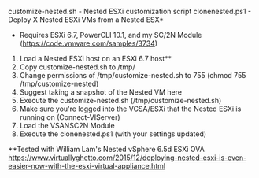 customize-nested.sh - Nested ESXi customization script
clonenested.ps1 - Deploy X Nested ESXi VMs from a Nested ESX*


* Requires ESXi 6.7, PowerCLI 10.1, and my SC/2N Module (https://code.vmware.com/samples/3734)

1. Load a Nested ESXi host on an ESXi 6.7 host** 
2. Copy customize-nested.sh to /tmp/
3. Change permissions of /tmp/customize-nested.sh to 755
	(chmod 755 /tmp/customize-nested)
4. Suggest taking a snapshot of the Nested VM here
5. Execute the customize-nested.sh (/tmp/customize-nested.sh)
6. Make sure you're logged into the VCSA/ESXi that the Nested ESXi is running on (Connect-VIServer)
7. Load the VSANSC2N Module
8. Execute the clonenested.ps1 (with your settings updated)

**Tested with William Lam's Nested vSphere 6.5d ESXi OVA
https://www.virtuallyghetto.com/2015/12/deploying-nested-esxi-is-even-easier-now-with-the-esxi-virtual-appliance.html